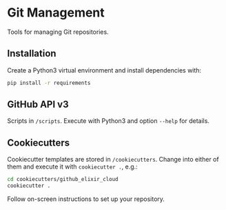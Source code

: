 # Git Management

Tools for managing Git repositories.

## Installation

Create a Python3 virtual environment and install dependencies with:

```sh
pip install -r requirements
```

## GitHub API v3

Scripts in `/scripts`. Execute with Python3 and option `--help` for details.

## Cookiecutters

Cookiecutter templates are stored in `/cookiecutters`. Change into either of
them and execute it with `cookiecutter .`, e.g.:

```sh
cd cookiecutters/github_elixir_cloud
cookiecutter .
```

Follow on-screen instructions to set up your repository.

